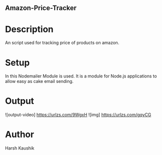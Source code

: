
## Amazon-Price-Tracker
# Description
An script used for tracking price of products on amazon.
# Setup 
In this Nodemailer Module is used. It is a module for Node.js applications to allow easy as cake email sending.
# Output
![output-video] https://urlzs.com/9WgxH
![img] https://urlzs.com/gqyCG
# Author
Harsh Kaushik 
